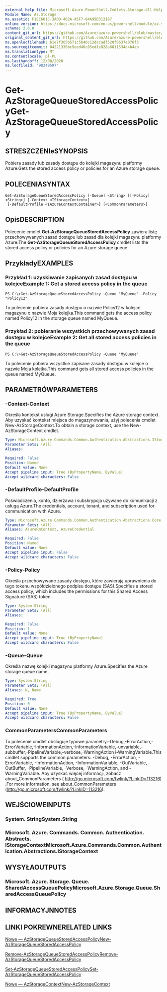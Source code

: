 ```yaml
---
external help file: Microsoft.Azure.PowerShell.Cmdlets.Storage.dll-Help.xml
Module Name: Az.Storage
ms.assetid: F1EC601C-3ADD-402A-A5F7-84A95D312187
online version: https://docs.microsoft.com/en-us/powershell/module/az.storage/get-azstoragequeuestoredaccesspolicy
schema: 2.0.0
content_git_url: https://github.com/Azure/azure-powershell/blob/master/src/Storage/Storage.Management/help/Get-AzStorageQueueStoredAccessPolicy.md
original_content_git_url: https://github.com/Azure/azure-powershell/blob/master/src/Storage/Storage.Management/help/Get-AzStorageQueueStoredAccessPolicy.md
ms.openlocfilehash: b1e7f305b571c5b40c12dacadf520f9637e076f3
ms.sourcegitcommit: 04221336bc9eed46c05ed1e828a6811534d4b4ab
ms.translationtype: MT
ms.contentlocale: pl-PL
ms.lasthandoff: 12/08/2020
ms.locfileid: "98349597"
---
```

# <span data-ttu-id="ebe24-101">Get-AzStorageQueueStoredAccessPolicy</span><span class="sxs-lookup"><span data-stu-id="ebe24-101">Get-AzStorageQueueStoredAccessPolicy</span></span>

## <span data-ttu-id="ebe24-102">STRESZCZENIe</span><span class="sxs-lookup"><span data-stu-id="ebe24-102">SYNOPSIS</span></span>
<span data-ttu-id="ebe24-103">Pobiera zasady lub zasady dostępu do kolejki magazynu platformy Azure.</span><span class="sxs-lookup"><span data-stu-id="ebe24-103">Gets the stored access policy or policies for an Azure storage queue.</span></span>

## <span data-ttu-id="ebe24-104">POLECENIA</span><span class="sxs-lookup"><span data-stu-id="ebe24-104">SYNTAX</span></span>

```
Get-AzStorageQueueStoredAccessPolicy [-Queue] <String> [[-Policy] <String>] [-Context <IStorageContext>]
 [-DefaultProfile <IAzureContextContainer>] [<CommonParameters>]
```

## <span data-ttu-id="ebe24-105">Opis</span><span class="sxs-lookup"><span data-stu-id="ebe24-105">DESCRIPTION</span></span>
<span data-ttu-id="ebe24-106">Polecenie cmdlet **Get-AzStorageQueueStoredAccessPolicy** zawiera listę przechowywanych zasad dostępu lub zasad dla kolejki magazynu platformy Azure.</span><span class="sxs-lookup"><span data-stu-id="ebe24-106">The **Get-AzStorageQueueStoredAccessPolicy** cmdlet lists the stored access policy or policies for an Azure storage queue.</span></span>

## <span data-ttu-id="ebe24-107">Przykłady</span><span class="sxs-lookup"><span data-stu-id="ebe24-107">EXAMPLES</span></span>

### <span data-ttu-id="ebe24-108">Przykład 1: uzyskiwanie zapisanych zasad dostępu w kolejce</span><span class="sxs-lookup"><span data-stu-id="ebe24-108">Example 1: Get a stored access policy in the queue</span></span>
```
PS C:\>Get-AzStorageQueueStoredAccessPolicy -Queue "MyQueue" -Policy "Policy12"
```

<span data-ttu-id="ebe24-109">To polecenie pobiera zasady dostępu o nazwie Policy12 w kolejce magazynu o nazwie Moja kolejka.</span><span class="sxs-lookup"><span data-stu-id="ebe24-109">This command gets the access policy named Policy12 in the storage queue named MyQueue.</span></span>

### <span data-ttu-id="ebe24-110">Przykład 2: pobieranie wszystkich przechowywanych zasad dostępu w kolejce</span><span class="sxs-lookup"><span data-stu-id="ebe24-110">Example 2: Get all stored access policies in the queue</span></span>
```
PS C:\>Get-AzStorageQueueStoredAccessPolicy -Queue "MyQueue"
```

<span data-ttu-id="ebe24-111">To polecenie pobiera wszystkie zapisane zasady dostępu w kolejce o nazwie Moja kolejka.</span><span class="sxs-lookup"><span data-stu-id="ebe24-111">This command gets all stored access policies in the queue named MyQueue.</span></span>

## <span data-ttu-id="ebe24-112">PARAMETRÓW</span><span class="sxs-lookup"><span data-stu-id="ebe24-112">PARAMETERS</span></span>

### <span data-ttu-id="ebe24-113">-Context</span><span class="sxs-lookup"><span data-stu-id="ebe24-113">-Context</span></span>
<span data-ttu-id="ebe24-114">Określa kontekst usługi Azure Storage.</span><span class="sxs-lookup"><span data-stu-id="ebe24-114">Specifies the Azure storage context.</span></span>
<span data-ttu-id="ebe24-115">Aby uzyskać kontekst miejsca do magazynowania, użyj polecenia cmdlet New-AzStorageContext.</span><span class="sxs-lookup"><span data-stu-id="ebe24-115">To obtain a storage context, use the New-AzStorageContext cmdlet.</span></span>

```yaml
Type: Microsoft.Azure.Commands.Common.Authentication.Abstractions.IStorageContext
Parameter Sets: (All)
Aliases:

Required: False
Position: Named
Default value: None
Accept pipeline input: True (ByPropertyName, ByValue)
Accept wildcard characters: False
```

### <span data-ttu-id="ebe24-116">-DefaultProfile</span><span class="sxs-lookup"><span data-stu-id="ebe24-116">-DefaultProfile</span></span>
<span data-ttu-id="ebe24-117">Poświadczenia, konto, dzierżawa i subskrypcja używane do komunikacji z usługą Azure.</span><span class="sxs-lookup"><span data-stu-id="ebe24-117">The credentials, account, tenant, and subscription used for communication with Azure.</span></span>

```yaml
Type: Microsoft.Azure.Commands.Common.Authentication.Abstractions.Core.IAzureContextContainer
Parameter Sets: (All)
Aliases: AzureRmContext, AzureCredential

Required: False
Position: Named
Default value: None
Accept pipeline input: False
Accept wildcard characters: False
```

### <span data-ttu-id="ebe24-118">-Policy</span><span class="sxs-lookup"><span data-stu-id="ebe24-118">-Policy</span></span>
<span data-ttu-id="ebe24-119">Określa przechowywane zasady dostępu, które zawierają uprawnienia do tego tokenu współdzielonego podpisu dostępu (SAS).</span><span class="sxs-lookup"><span data-stu-id="ebe24-119">Specifies a stored access policy, which includes the permissions for this Shared Access Signature (SAS) token.</span></span>

```yaml
Type: System.String
Parameter Sets: (All)
Aliases:

Required: False
Position: 1
Default value: None
Accept pipeline input: True (ByPropertyName)
Accept wildcard characters: False
```

### <span data-ttu-id="ebe24-120">-Queue</span><span class="sxs-lookup"><span data-stu-id="ebe24-120">-Queue</span></span>
<span data-ttu-id="ebe24-121">Określa nazwę kolejki magazynu platformy Azure.</span><span class="sxs-lookup"><span data-stu-id="ebe24-121">Specifies the Azure storage queue name.</span></span>

```yaml
Type: System.String
Parameter Sets: (All)
Aliases: N, Name

Required: True
Position: 0
Default value: None
Accept pipeline input: True (ByPropertyName, ByValue)
Accept wildcard characters: False
```

### <span data-ttu-id="ebe24-122">CommonParameters</span><span class="sxs-lookup"><span data-stu-id="ebe24-122">CommonParameters</span></span>
<span data-ttu-id="ebe24-123">To polecenie cmdlet obsługuje typowe parametry:-Debug,-ErrorAction,-ErrorVariable,-InformationAction,-InformationVariable,-unvariable,-subbuffer,-PipelineVariable,-verbose,-WarningAction i-WarningVariable.</span><span class="sxs-lookup"><span data-stu-id="ebe24-123">This cmdlet supports the common parameters: -Debug, -ErrorAction, -ErrorVariable, -InformationAction, -InformationVariable, -OutVariable, -OutBuffer, -PipelineVariable, -Verbose, -WarningAction, and -WarningVariable.</span></span> <span data-ttu-id="ebe24-124">Aby uzyskać więcej informacji, zobacz about_CommonParameters ( http://go.microsoft.com/fwlink/?LinkID=113216) .</span><span class="sxs-lookup"><span data-stu-id="ebe24-124">For more information, see about_CommonParameters (http://go.microsoft.com/fwlink/?LinkID=113216).</span></span>

## <span data-ttu-id="ebe24-125">WEJŚCIOWE</span><span class="sxs-lookup"><span data-stu-id="ebe24-125">INPUTS</span></span>

### <span data-ttu-id="ebe24-126">System. String</span><span class="sxs-lookup"><span data-stu-id="ebe24-126">System.String</span></span>

### <span data-ttu-id="ebe24-127">Microsoft. Azure. Commands. Common. Authentication. Abstracts. IStorageContext</span><span class="sxs-lookup"><span data-stu-id="ebe24-127">Microsoft.Azure.Commands.Common.Authentication.Abstractions.IStorageContext</span></span>

## <span data-ttu-id="ebe24-128">WYSYŁA</span><span class="sxs-lookup"><span data-stu-id="ebe24-128">OUTPUTS</span></span>

### <span data-ttu-id="ebe24-129">Microsoft. Azure. Storage. Queue. SharedAccessQueuePolicy</span><span class="sxs-lookup"><span data-stu-id="ebe24-129">Microsoft.Azure.Storage.Queue.SharedAccessQueuePolicy</span></span>

## <span data-ttu-id="ebe24-130">INFORMACYJN</span><span class="sxs-lookup"><span data-stu-id="ebe24-130">NOTES</span></span>

## <span data-ttu-id="ebe24-131">LINKI POKREWNE</span><span class="sxs-lookup"><span data-stu-id="ebe24-131">RELATED LINKS</span></span>

[<span data-ttu-id="ebe24-132">Nowe — AzStorageQueueStoredAccessPolicy</span><span class="sxs-lookup"><span data-stu-id="ebe24-132">New-AzStorageQueueStoredAccessPolicy</span></span>](./New-AzStorageQueueStoredAccessPolicy.md)

[<span data-ttu-id="ebe24-133">Remove-AzStorageQueueStoredAccessPolicy</span><span class="sxs-lookup"><span data-stu-id="ebe24-133">Remove-AzStorageQueueStoredAccessPolicy</span></span>](./Remove-AzStorageQueueStoredAccessPolicy.md)

[<span data-ttu-id="ebe24-134">Set-AzStorageQueueStoredAccessPolicy</span><span class="sxs-lookup"><span data-stu-id="ebe24-134">Set-AzStorageQueueStoredAccessPolicy</span></span>](./Set-AzStorageQueueStoredAccessPolicy.md)

[<span data-ttu-id="ebe24-135">Nowe — AzStorageContext</span><span class="sxs-lookup"><span data-stu-id="ebe24-135">New-AzStorageContext</span></span>](./New-AzStorageContext.md)


